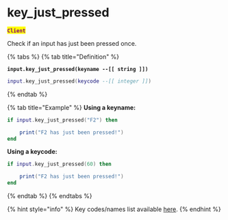 # key\_just\_pressed

<mark style="color:purple;">**`Client`**</mark>

Check if an input has just been pressed once.

{% tabs %}
{% tab title="Definition" %}
<pre class="language-lua"><code class="lang-lua"><strong>input.key_just_pressed(keyname --[[ string ]])
</strong></code></pre>

```lua
input.key_just_pressed(keycode --[[ integer ]])
```
{% endtab %}

{% tab title="Example" %}
**Using a keyname:**

```lua
if input.key_just_pressed("F2") then

    print("F2 has just been pressed!")
end
```

**Using a keycode:**

```lua
if input.key_just_pressed(60) then

    print("F2 has just been pressed!")
end
```
{% endtab %}
{% endtabs %}

{% hint style="info" %}
Key codes/names list available [here](../../game-reference/key-codes.md).
{% endhint %}
